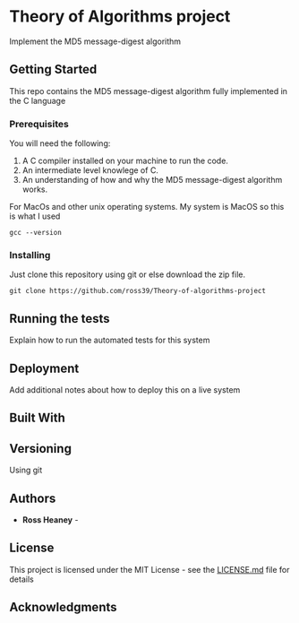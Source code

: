 # Theory of Algorithms project 

Implement the MD5 message-digest algorithm 

## Getting Started
This repo contains the MD5 message-digest algorithm fully implemented in the C language

### Prerequisites

You will need the following: </br>

1. A C compiler installed on your machine to run the code.</br>
2. An intermediate level knowlege of C.</br>
3. An understanding of how and why the MD5 message-digest algorithm works. </br>


For MacOs and other unix operating systems. My system is MacOS so this is what I used 
```
gcc --version 
```

### Installing
Just clone this repository using git or else download the zip file.

```
git clone https://github.com/ross39/Theory-of-algorithms-project
```

## Running the tests

Explain how to run the automated tests for this system



## Deployment

Add additional notes about how to deploy this on a live system

## Built With




## Versioning
Using git 
## Authors

* **Ross Heaney** - 

## License

This project is licensed under the MIT License - see the [LICENSE.md](LICENSE.md) file for details

## Acknowledgments

